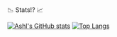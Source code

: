 📉 Stats!? 📈

<!--
**Ashlc/Ashlc** is a ✨ _special_ ✨ repository because its `README.md` (this file) appears on your GitHub profile.

Here are some ideas to get you started:

- 🔭 I’m currently working on ...
- 🌱 I’m currently learning ...
- 👯 I’m looking to collaborate on ...
- 🤔 I’m looking for help with ...
- 💬 Ask me about ...
- 📫 How to reach me: ...
- 😄 Pronouns: ...
- ⚡ Fun fact: ...
-->
[![Ashl's GitHub stats](https://github-readme-stats.vercel.app/api?username=ashlc&theme=codeSTACKr&show_icons=true)](https://github.com/ashlc/github-readme-stats)
[![Top Langs](https://github-readme-stats.vercel.app/api/top-langs/?username=ashlc&theme=codeSTACKr&show_icons=true&hide=css)](https://github.com/ashlc/github-readme-stats)
